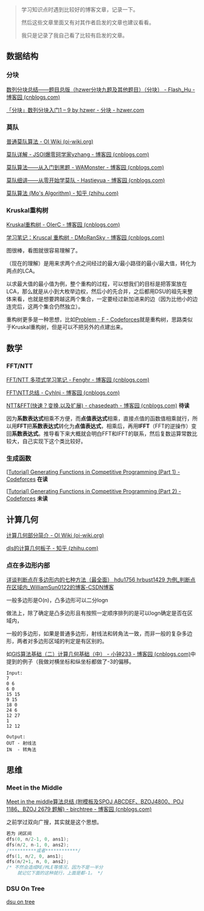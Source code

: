 >   学习知识点时遇到比较好的博客文章，记录一下。
>
>   然后这些文章里面又有对其作者启发的文章也建议看看。
>
>   我只是记录了我自己看了比较有启发的文章。



## 数据结构

### 分块

[数列分块总结——题目总版（hzwer分块九题及其他题目）（分块） - Flash_Hu - 博客园 (cnblogs.com)](https://www.cnblogs.com/flashhu/p/8437062.html)

[「分块」数列分块入门1 – 9 by hzwer - 分块 - hzwer.com](http://hzwer.com/8053.html)



### 莫队

[普通莫队算法 - OI Wiki (oi-wiki.org)](https://oi-wiki.org/misc/mo-algo/)

[莫队详解 - JSOI爆零珂学家yzhang - 博客园 (cnblogs.com)](https://www.cnblogs.com/yzhang-rp-inf/p/9991671.html)

[莫队算法——从入门到黑题 - WAMonster - 博客园 (cnblogs.com)](https://www.cnblogs.com/WAMonster/p/10118934.html)

[莫队细讲——从零开始学莫队 - Hastieyua - 博客园 (cnblogs.com)](https://www.cnblogs.com/hyfhaha/p/12936009.html)

[莫队算法 (Mo's Algorithm) - 知乎 (zhihu.com)](https://zhuanlan.zhihu.com/p/25017840)



### Kruskal重构树

[Kruskal重构树 - OIerC - 博客园 (cnblogs.com)](https://www.cnblogs.com/ACMSN/p/10646306.html)

[学习笔记：Kruscal 重构树 - DMoRanSky - 博客园 (cnblogs.com)](https://www.cnblogs.com/dmoransky/p/13812147.html)

图很棒，看图就很容易理解了。

（现在的理解）是用来求两个点之间经过的最大/最小路径的最小/最大值，转化为两点的LCA。

以求最大值的最小值为例，整个重构的过程，可以想我们的目标是把答案放在LCA，那么就是从小到大枚举边权，然后小的先合并，之后都用DSU的祖先来整体来看，也就是想要跨越这两个集合，一定要经过新加进来的边（因为比他小的边连完后，这两个集合仍然独立）。

重构树更多是一种思想，比如[Problem - F - Codeforces](https://codeforces.com/contest/1797/problem/F)就是重构树，思路类似于Kruskal重构树，但是可以不把另外的点建出来。

### 

## 数学

### FFT/NTT

[FFT/NTT 多项式学习笔记 - Fenghr - 博客园 (cnblogs.com)](https://www.cnblogs.com/fenghaoran/p/7107608.html)

[FFT\NTT总结 - Cyhlnj - 博客园 (cnblogs.com)](https://www.cnblogs.com/cjoieryl/p/8206721.html)

[NTT&FFT(快速？变换,以及扩展) - chasedeath - 博客园 (cnblogs.com)](https://www.cnblogs.com/chasedeath/p/12070229.html) **待读**

因为**系数表达式**相乘不方便，而**点值表达式**相乘，直接点值的函数值相乘就行，所以用**FFT**把**系数表达式**转化为**点值表达式**，相乘后，再用**IFFT**（FFT的逆操作）变回**系数表达式**。推导看下来大概就会明白FFT和IFFT的联系，然后复数运算常数比较大，自己实现下这个类比较好。



### 生成函数

[[Tutorial\] Generating Functions in Competitive Programming (Part 1) - Codeforces](https://codeforces.com/blog/entry/77468) **在读**

[[Tutorial\] Generating Functions in Competitive Programming (Part 2) - Codeforces](https://codeforces.com/blog/entry/77551) **未读**



## 计算几何

[计算几何部分简介 - OI Wiki (oi-wiki.org)](https://oi-wiki.org/geometry/)

[dls的计算几何板子 - 知乎 (zhihu.com)](https://zhuanlan.zhihu.com/p/625081715)

### 点在多边形内部

[详谈判断点在多边形内的七种方法（最全面） hdu1756 hrbust1429 为例_判断点在区域内_WilliamSun0122的博客-CSDN博客](https://blog.csdn.net/WilliamSun0122/article/details/77994526)

一般多边形是O(n)，凸多边形可以二分logn



做法上，除了确定是凸多边形且有按照一定顺序排列的是可以logn确定是否在区域内，

一般的多边形，如果是普通多边形，射线法和转角法一致，而非一般的复杂多边形，两者对多边形区域的判定是有区别的。

如[GIS算法基础（二）计算几何基础（中） - 小钟233 - 博客园 (cnblogs.com)](https://www.cnblogs.com/zhongHW/p/11047021.html)中提到的例子（我做对横坐标和纵坐标都做了-3的偏移。

``` 
Input:
7
0 6
6 0
15 15
9 15
18 0
24 6
12 27
1
12 12

Output:
OUT - 射线法
IN  - 转角法
```





## 思维

### Meet in the Middle

[Meet in the middle算法总结 (附模板及SPOJ ABCDEF、BZOJ4800、POJ 1186、BZOJ 2679 题解) - birchtree - 博客园 (cnblogs.com)](https://www.cnblogs.com/birchtree/p/10133392.html)

之前学过双向广搜，其实就是这个思想。

```cpp
若为 闭区间
dfs(0, n/2-1, 0, ans1);
dfs(n/2, n-1, 0, ans2);
/**********或者************/
dfs(1, n/2, 0, ans1);
dfs(n/2+1, n, 0, ans2);
/* 不然会造成RE/MLE等情况，因为不是一半分
	就记忆下面的这种就行，上面是都-1。 */
```



### DSU On Tree

[dsu on tree](https://www.cnblogs.com/zwfymqz/p/9683124.html)
